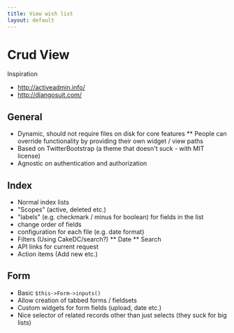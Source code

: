 ```yaml
---
title: View wish list
layout: default
---
```


# Crud View

Inspiration

- http://activeadmin.info/
- http://djangosuit.com/

## General

* Dynamic, should not require files on disk for core features
** People can override functionality by providing their own widget / view paths
* Based on TwitterBootstrap (a theme that doesn't suck - with MIT license)
* Agnostic on authentication and authorization

## Index

* Normal index lists
* "Scopes" (active, deleted etc.)
* "labels" (e.g. checkmark / minus for boolean) for fields in the list
* change order of fields
* configuration for each file (e.g. date format)
* Filters (Using CakeDC/search?)
** Date
** Search
* API links for current request
* Action items (Add new etc.)

## Form

* Basic `$this->Form->inputs()`
* Allow creation of tabbed forms / fieldsets
* Custom widgets for form fields (upload, date etc.)
* Nice selector of related records other than just selects (they suck for big lists)
